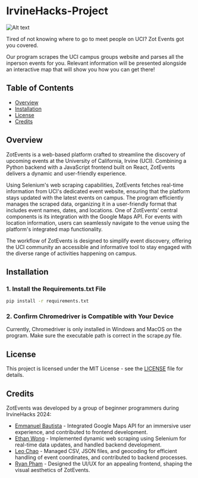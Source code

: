 # IrvineHacks-Project
![Alt text](https://cdn.discordapp.com/attachments/1200286789416525844/1201054025106337852/image.png?ex=65c86bba&is=65b5f6ba&hm=ad81f2af027ea1281b6ede86593da7e4571771114a41646f1a7f5c46cd732579&)

Tired of not knowing where to go to meet people on UCI? Zot Events got you covered.

Our program scrapes the UCI campus groups website and parses all the inperson events for you.
Relevant information will be presented alongside an interactive map that will show you how you can get there! 

## Table of Contents

- [Overview](#overview)
- [Installation](#installation)
- [License](#license)
- [Credits](#credits)

## Overview

ZotEvents is a web-based platform crafted to streamline the discovery of upcoming events at the University of California, Irvine (UCI). Combining a Python backend with a JavaScript frontend built on React, ZotEvents delivers a dynamic and user-friendly experience.

Using Selenium's web scraping capabilities, ZotEvents fetches real-time information from UCI's dedicated event website, ensuring that the platform stays updated with the latest events on campus. The program efficiently manages the scraped data, organizing it in a user-friendly format that includes event names, dates, and locations. One of ZotEvents' central components is its integration with the Google Maps API. For events with location information, users can seamlessly navigate to the venue using the platform's integrated map functionality.

The workflow of ZotEvents is designed to simplify event discovery, offering the UCI community an accessible and informative tool to stay engaged with the diverse range of activities happening on campus.

## Installation

### 1. Install the Requirements.txt File

```bash
pip install -r requirements.txt
```

### 2. Confirm Chromedriver is Compatible with Your Device

Currently, Chromedriver is only installed in Windows and MacOS on the program. Make sure the executable path is correct in the scrape.py file.

## License

This project is licensed under the MIT License - see the [LICENSE](LICENSE) file for details.


## Credits

ZotEvents was developed by a group of beginner programmers during IrvineHacks 2024:
- [Emmanuel Bautista](https://github.com/ebautista4562) - Integrated Google Maps API for an immersive user experience, and contributed to frontend development.
- [Ethan Wong](https://github.com/txchnothunder) - Implemented dynamic web scraping using Selenium for real-time data updates, and handled backend development.
- [Leo Chao](https://github.com/twleochao) - Managed CSV, JSON files, and geocoding for efficient handling of event coordinates, and contributed to backend processes.
- [Ryan Pham](https://github.com/ryanpham17) - Designed the UI/UX for an appealing frontend, shaping the visual aesthetics of ZotEvents.
